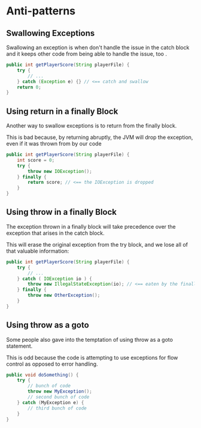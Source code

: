# Anti-patterns

## Swallowing Exceptions

Swallowing an exception is when don't handle the issue in the catch block and it keeps other code from being able to handle the issue, too .

```java
public int getPlayerScore(String playerFile) {
    try {
        // ...
    } catch (Exception e) {} // <== catch and swallow
    return 0;
}
```

## Using return in a finally Block

Another way to swallow exceptions is to return from the finally block.

This is bad because, by returning abruptly, the JVM will drop the exception, even if it was thrown from by our code

```java
public int getPlayerScore(String playerFile) {
    int score = 0;
    try {
        throw new IOException();
    } finally {
        return score; // <== the IOException is dropped
    }
}
```

## Using throw in a finally Block

The exception thrown in a finally block will take precedence over the exception that arises in the catch block.

This will erase the original exception from the try block, and we lose all of that valuable information:

```java
public int getPlayerScore(String playerFile) {
    try {
        // ...
    } catch ( IOException io ) {
        throw new IllegalStateException(io); // <== eaten by the finally
    } finally {
        throw new OtherException();
    }
}
```

## Using throw as a goto

Some people also gave into the temptation of using throw as a goto statement.

This is odd because the code is attempting to use exceptions for flow control as opposed to error handling.

```java
public void doSomething() {
    try {
        // bunch of code
        throw new MyException();
        // second bunch of code
    } catch (MyException e) {
        // third bunch of code
    }
}
```
